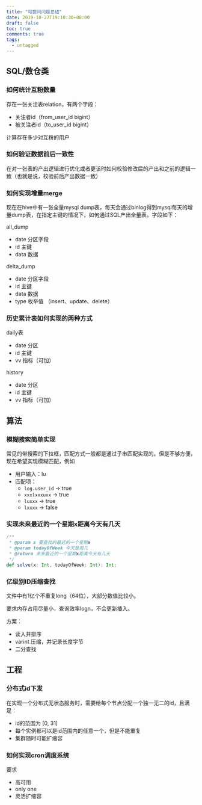 ```yaml
---
title: "可提问问题总结"
date: 2019-10-27T19:10:30+08:00
draft: false
toc: true
comments: true
tags:
  - untagged
---
```


## SQL/数仓类

### 如何统计互粉数量

存在一张关注表relation，有两个字段：

* 关注者id（from_user_id bigint）
* 被关注者id（to_user_id bigint）

计算存在多少对互粉的用户

### 如何验证数据前后一致性

在对一张表的产出逻辑进行优化或者更该时如何校验修改后的产出和之前的逻辑一致（也就是说，校验前后产出数据一致）

### 如何实现增量merge

现在在hive中有一张全量mysql dump表，每天会通过binlog得到mysql每天的增量dump表，在指定主键的情况下，如何通过SQL产出全量表。字段如下：

all_dump

* date 分区字段
* id 主键
* data 数据

delta_dump

* date 分区字段
* id 主键
* data 数据
* type 枚举值 （insert、update、delete）

### 历史累计表如何实现的两种方式

daily表

* date 分区
* id 主键
* vv 指标（可加）

history

* date 分区
* id 主键
* vv 指标（可加）

## 算法

### 模糊搜索简单实现

常见的带搜索的下拉框，匹配方式一般都是通过子串匹配实现的。但是不够方便，现在希望实现模糊匹配，例如

* 用户输入：lu
* 匹配项：
  * `log.user_id` -> true
  * `xxxlxxxuxx` -> true
  * `luxxx` -> true
  * `lxxxx` -> false

### 实现未来最近的一个星期x距离今天有几天

```scala
/**
 * @param x 要查找的最近的一个星期x
 * @param todayOfWeek 今天是周几
 * @return 未来最近的一个星期x距离今天有几天
 */
def solve(x: Int, todayOfWeek: Int): Int;
```

### 亿级别ID压缩查找

文件中有1亿个不重复long（64位），大部分数值比较小。

要求内存占用尽量小，查询效率logn，不会更新插入。

方案：

* 读入并排序
* varint 压缩，并记录长度字节
* 二分查找

## 工程

### 分布式id下发

在实现一个分布式无状态服务时，需要给每个节点分配一个独一无二的id，且满足：

* id的范围为 [0, 31]
* 每个实例都可以是id范围内的任意一个，但是不能重复
* 集群随时可能扩缩容

### 如何实现cron调度系统

要求

* 高可用
* only one
* 灵活扩缩容
